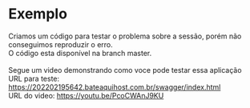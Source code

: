 # Exemplo
Criamos um código para testar o problema sobre a sessão, porém não conseguimos reproduzir o erro.
<br>O código esta disponível na branch master.
<br>
<br>Segue um video demonstrando como voce pode testar essa aplicação
<br>URL para teste: https://202202195642.bateaquihost.com.br/swagger/index.html
<br>URL do video: https://youtu.be/PcoCWAnJ9KU
